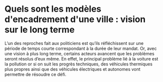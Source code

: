# Quels sont les modèles d'encadrement d'une ville : vision sur le long terme

L’un des reproches fait aux politiciens est qu’ils réfléchissent sur une période de temps courte correspondant à la durée de leur mandat. Or, avec une vision à plus long terme, certains acteurs avancent que les problèmes seront résolus d’eux même. En effet, le principal problème lié à la voiture est la pollution or si on suit les progrès techniques, des véhicules thermiques plus propres ainsi que des véhicules électriques et autonomes vont permettre de résoudre ce défi.
